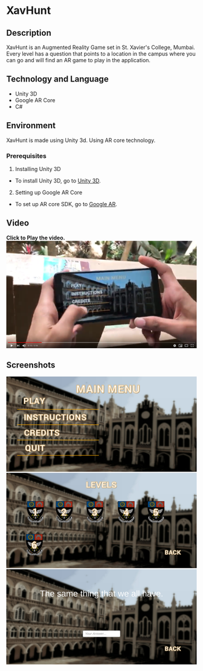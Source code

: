 # XavHunt

## Description
XavHunt is an Augmented Reality Game set in St. Xavier's College, Mumbai. Every level has a question that points to a location in the campus where you can go and will find an AR game to play in the application.

## Technology and Language
- Unity 3D
- Google AR Core
- C#

## Environment
XavHunt is made using Unity 3d. Using AR core technology.

### Prerequisites
1. Installing Unity 3D
- To install Unity 3D, go to [Unity 3D](https://unity.com/).
2. Setting up Google AR Core 
- To set up AR core SDK, go to [Google AR](https://github.com/google-ar/arcore-unity-sdk/releases).

## Video
**Click to Play the video.**
[![Video](https://github.com/prasoon-anand/XavHunt/blob/master/Screenshots/vs.png)](https://www.youtube.com/watch?v=RpDDAO6xi7U)

## Screenshots
![Menu](https://github.com/prasoon-anand/XavHunt/blob/master/Screenshots/1.png)
![Levels](https://github.com/prasoon-anand/XavHunt/blob/master/Screenshots/2.png)
![Question](https://github.com/prasoon-anand/XavHunt/blob/master/Screenshots/3.png)
